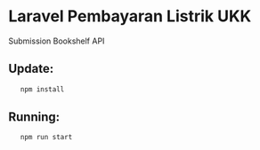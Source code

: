 # Laravel Pembayaran Listrik UKK

Submission Bookshelf API

## Update:
```bash 
   npm install
```
## Running:
```bash 
   npm run start
```

